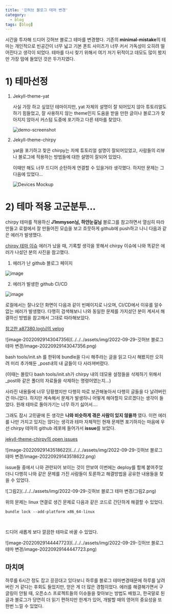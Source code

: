 ```yaml
---
title: '깃허브 블로그 테마 변경'
category:
  - blog
tags: [blog]
---
```


시간을 투자해 드디어 깃허브 블로그 테마를 변경했다. 기존의 **minimal-mistake**의 테마는 개인적으로 빈공간이 너무 넓고 기본 폰트 사이즈가 너무 커서 가독성이 오히려 떨어진다고 생각이 되었다. 테마를 다시 찾기 위해서 여기 저기 뒤적이고 데모도 많이 봤지만 가장 맘에 들었던 것은 두가지였다.

# 1) 테마선정

1. Jekyll-theme-yat

   사실 가장 하고 싶었던 테마이지만, yat 자체의 설명이 잘 되어있지 않아 튜토리얼도 하기 힘들었고, 잘 사용하지 않는 theme인지 도움을 받을 만한 글이나 블로그가 찾아지지 않아서 커스텀 도중에 포기하고 다른 테마를 찾았다.

   ![demo-screenshot](https://user-images.githubusercontent.com/9413601/91842897-6a840b00-ec87-11ea-95ca-52abcc1ac063.png)

2. Jekyll-theme-chirpy

   yat을 포기하고 찾은 chirpy는 자체 튜토리얼 설명이 잘되어있었고, 사람들의 리뷰나 블로그에 적용하는 방법들에 대한 설명이 잘되어 있었다.

   이때만 해도 너무 드디어 순탄하게 연결할 수 있을거라 생각했다. 하지만 문제는 그다음에 있었다...

   ![Devices Mockup](https://raw.githubusercontent.com/cotes2020/chirpy-images/main/commons/devices-mockup.png)

# 2) 테마 적용 고군분투...

chirpy 테마를 적용하신 **J1mmyson님, 하얀눈길님** 블로그를 참고하면서 열심히 따라 만들고 로컬에서 잘 만들어진 모습을 보고 흐뭇하게 github에 push하고 나니 다음과 같은 에러가 발생했다.

[chirpy 테마 이슈](https://github.com/cotes2020/jekyll-theme-chirpy/issues/578) 에러가 났을 때, 기록할 생각을 못해서 chirpy 이슈에 나와 똑같은 에러가 나셨던 분의 사진을 참고했다.

1. 에러가 난 github 블로그 페이지

![image](https://user-images.githubusercontent.com/41880719/169641692-32a1f04e-06ce-4acf-b492-6b95cd015979.png)

2. 에러가 발생한 github CI/CD

![image](https://user-images.githubusercontent.com/11676357/153573789-74bd6a7c-4858-4490-a222-fd9af2efec0e.png)

로컬에서는 잘나오던 화면이 다음과 같이 빈페이지로 나오며, CI/CD에서 이유를 알수 없는 에러가 발생했다. 다행히 검색해보니 나와 동일한 문제를 가지셨던 분이 계셔서 해결하신 방법을 참고해서 그대로 따라해보았다.

[참고한 a87380.log님의 velog](https://velog.io/@a87380/Jekyll-Theme-Chirpy%EB%A1%9C-%EB%B0%94%EA%BE%B8%EB%8D%98-%EC%A4%91-%EB%82%AC%EB%8D%98-%EC%97%90%EB%9F%AC)

![image-20220929143047356](../../../assets/img/2022-09-29-깃허브 블로그 테마 변경/image-20220929143047356.png)

bash tools/init.sh 를 한뒤에 bundle을 다시 해주라는 글을 읽고 다시 해봤지만 오히려 미리 추가해둔 \_post내의 내 글들이 다 사라져버렸다.

(이때는 몰랐다 bash tools/init.sh가 chirpy 내의 데모용 설정들을 삭제하기 위해서 \_post와 같은 폴더의 자료들을 삭제하는 명령어였는지...)

사라진 내용들에 너무 당황했지만 다행히 따로 보관해놓아서 다행히 글들을 다 날려버린건 아니었다. 하지만 계속해서 문제가 발생하니 어떻게 해야할지 모르겠다는 생각이 들었다. 원래 테마로 돌아가기는 너무 하기 싫어서....

그래도 잠시 고민끝에 든 생각은 **나와 비슷하게 겪은 사람이 있지 않을까** 였다. 이런 에러를 나만 가지고 있지는 않다는 생각과 테마 자체적인 현재 문제면 포기하자는 마음에 우선 chirpy 테마의 github 레포에 들어가서 **issue**를 보았다.

[jekyll-theme-chirpy의 open issues](https://github.com/cotes2020/jekyll-theme-chirpy/issues)

![image-20220929143518622](../../../assets/img/2022-09-29-깃허브 블로그 테마 변경/image-20220929143518622.png)

issue들 중에서 나와 관련되어 보이는 것이 안보여 이번에는 deploy를 함께 붙여주었더니 다행히 나와 같은 문제를 가진 사람들이 토론하고 해결방법을 공유한 내용들을 찾을 수 있었다.

![그림2](../../../assets/img/2022-09-29-깃허브 블로그 테마 변경/그림2.png)

위의 문제는 linux 연결로 생긴 문제로 다음과 같은 코드로 간단하게 해결할 수 있었다.

```
bundle lock --add-platform x86_64-linux
```

<br>

드디어 새롭게 보다 깔끔한 테마로 바꿀 수 있었다. <br>

![image-20220929144447723](../../../assets/img/2022-09-29-깃허브 블로그 테마 변경/image-20220929144447723.png)

## 마치며

하루를 6시간 정도 잡고 끙끙대고 있다보니 하루를 블로그 테마변경때문에 하루를 날려버린 거 같다는 후회도 들었지만, 얻은 게 더 많은 경험이었다. 에러를 해결해가면서 구글링이 안될 때, 오픈소스 프로젝트들의 이슈들을 찾아보는 방법도 배웠고, 한국말로 된 글과 블로그가 당연히 더 읽기 편하지만 한계가 있어, 개발할 때의 영어의 중요성을 또 한번 느낄 수 있었다.
